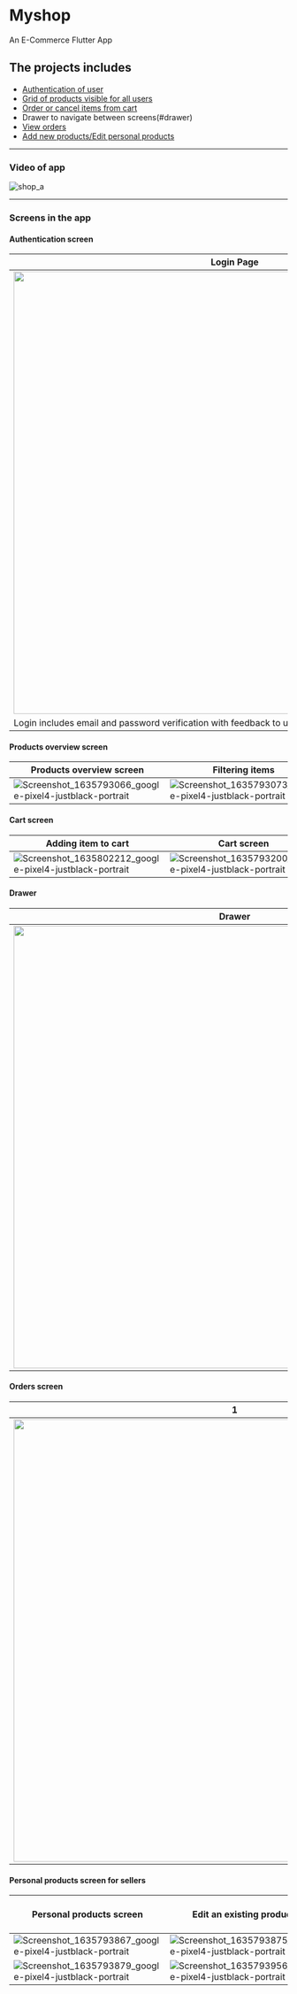 # Myshop

An E-Commerce Flutter App

## The projects includes

* [Authentication of user](#authentication-screen) 
* [Grid of products visible for all users](#products-overview-screen)
* [Order or cancel items from cart](#cart-screen)
* Drawer to navigate between screens(#drawer)
* [View orders](#orders-screen)
* [Add new products/Edit personal products](#personal-products-screen-for-sellers)
___________
### Video of app

![shop_a](https://user-images.githubusercontent.com/22998093/139744275-2b3bf35f-604f-433b-a04a-0e1052ea9a5e.gif)

___________
### Screens in the app

#### Authentication screen

|Login Page|Sign up Page|
|--------|---------|
|<img src="https://user-images.githubusercontent.com/22998093/139734136-04244eea-5aa7-4f3e-ac6d-ce5b30b74cb0.png" height="800" />|<img src="https://user-images.githubusercontent.com/22998093/139734170-c839684f-b730-4cf9-bf99-b9e3295d1896.png" height="800" />|
|Login includes email and password verification with feedback to user|Sign up includes basic email validation|

#### Products overview screen

|Products overview screen|Filtering items|show favourites only|
|---|---|---|
|![Screenshot_1635793066_google-pixel4-justblack-portrait](https://user-images.githubusercontent.com/22998093/139742698-037de69e-739d-4f06-a641-09fc10c00557.png)|![Screenshot_1635793073_google-pixel4-justblack-portrait](https://user-images.githubusercontent.com/22998093/139742765-3648475e-50b6-4d2c-b4a0-7d0a1cd43358.png)|![Screenshot_1635793076_google-pixel4-justblack-portrait](https://user-images.githubusercontent.com/22998093/139742860-bd0b9d68-1e4f-4d43-ad8e-084a83c3e0b3.png)|


#### Cart screen

|Adding item to cart|Cart screen|Proceed to checkout|
|---|---|---|
|![Screenshot_1635802212_google-pixel4-justblack-portrait](https://user-images.githubusercontent.com/22998093/139746347-b09f2c1a-e9b9-43b9-91f7-408e709c9f28.png)|![Screenshot_1635793200_google-pixel4-justblack-portrait](https://user-images.githubusercontent.com/22998093/139744840-554386d4-8c68-46f3-98d7-6d2c6967d280.png)|![Screenshot_1635793209_google-pixel4-justblack-portrait](https://user-images.githubusercontent.com/22998093/139746186-7ceea163-1fad-44f3-b8f5-c2d785f694e6.png)|

#### Drawer

|Drawer|
|---|
|<img src="https://user-images.githubusercontent.com/22998093/139746434-cd3df59a-7c5e-4bcc-9e62-85c59b5091a3.png" height="800" />|

#### Orders screen

|1|2|
|---|---|
|<img src="https://user-images.githubusercontent.com/22998093/139747532-81973d91-d909-43af-92ee-b4cd73bf7a7d.png" height="800" />|<img src="https://user-images.githubusercontent.com/22998093/139747650-3f5cdf7d-ac2f-43e7-a22b-087b7670545d.png" height="800" />|

#### Personal products screen for sellers

|Personal products screen|Edit an existing product|updated list of products|Add a new product|
|---|---|---|---|
|![Screenshot_1635793867_google-pixel4-justblack-portrait](https://user-images.githubusercontent.com/22998093/139748136-666a87d8-c3ee-4f68-ad0a-88b6a44081d7.png)|![Screenshot_1635793875_google-pixel4-justblack-portrait](https://user-images.githubusercontent.com/22998093/139748329-f9779efc-6bae-4650-8f07-065a61357d56.png)|
![Screenshot_1635793879_google-pixel4-justblack-portrait](https://user-images.githubusercontent.com/22998093/139748457-6d1bb299-d038-4208-91da-d226252b87c3.png)|![Screenshot_1635793956_google-pixel4-justblack-portrait](https://user-images.githubusercontent.com/22998093/139748648-7eea90f7-5a75-4932-8f88-08fd2dc49b9a.png)|




